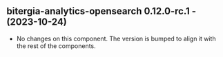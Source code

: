   ## bitergia-analytics-opensearch 0.12.0-rc.1 - (2023-10-24)
  
  * No changes on this component. The version is bumped to align it
    with the rest of the components.

